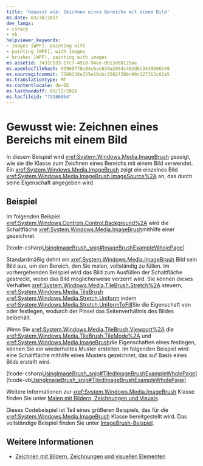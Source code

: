 ```yaml
---
title: 'Gewusst wie: Zeichnen eines Bereichs mit einem Bild'
ms.date: 03/30/2017
dev_langs:
- csharp
- vb
helpviewer_keywords:
- images [WPF], painting with
- painting [WPF], with images
- brushes [WPF], painting with images
ms.assetid: 3432c533-1fc7-492d-94ee-0b13d60125ae
ms.openlocfilehash: 92969778c04c6ac634a2964c402d6c3439b96b49
ms.sourcegitcommit: 7588136e355e10cbc2582f389c90c127363c02a5
ms.translationtype: MT
ms.contentlocale: de-DE
ms.lasthandoff: 03/12/2020
ms.locfileid: "79186054"
---
```

# <a name="how-to-paint-an-area-with-an-image"></a>Gewusst wie: Zeichnen eines Bereichs mit einem Bild
In diesem Beispiel wird <xref:System.Windows.Media.ImageBrush> gezeigt, wie sie die Klasse zum Zeichnen eines Bereichs mit einem Bild verwendet. Ein <xref:System.Windows.Media.ImageBrush> zeigt ein einzelnes Bild <xref:System.Windows.Media.ImageBrush.ImageSource%2A> an, das durch seine Eigenschaft angegeben wird.  
  
## <a name="example"></a>Beispiel  
 Im folgenden Beispiel <xref:System.Windows.Controls.Control.Background%2A> wird die Schaltfläche <xref:System.Windows.Media.ImageBrush>mithilfe einer gezeichnet.  
  
 [!code-csharp[UsingImageBrush_snip#ImageBrushExampleWholePage](~/samples/snippets/csharp/VS_Snippets_Wpf/UsingImageBrush_snip/CSharp/PaintingWithImagesExample.cs#imagebrushexamplewholepage)]  
  
 Standardmäßig dehnt ein <xref:System.Windows.Media.ImageBrush> Bild sein Bild aus, um den Bereich, den Sie malen, vollständig zu füllen. Im vorhergehenden Beispiel wird das Bild zum Ausfüllen der Schaltfläche gestreckt, wobei das Bild möglicherweise verzerrt wird. Sie können dieses Verhalten <xref:System.Windows.Media.TileBrush.Stretch%2A> steuern, <xref:System.Windows.Media.TileBrush> <xref:System.Windows.Media.Stretch.Uniform> indem <xref:System.Windows.Media.Stretch.UniformToFill>Sie die Eigenschaft von oder festlegen, wodurch der Pinsel das Seitenverhältnis des Bildes beibehält.  
  
 Wenn Sie <xref:System.Windows.Media.TileBrush.Viewport%2A> die <xref:System.Windows.Media.TileBrush.TileMode%2A> und <xref:System.Windows.Media.ImageBrush>die Eigenschaften eines festlegen, können Sie ein wiederholtes Muster erstellen. Im folgenden Beispiel wird eine Schaltfläche mithilfe eines Musters gezeichnet, das auf Basis eines Bilds erstellt wird.  
  
 [!code-csharp[UsingImageBrush_snip#TiledImageBrushExampleWholePage](~/samples/snippets/csharp/VS_Snippets_Wpf/UsingImageBrush_snip/CSharp/TiledImageBrushExample.cs#tiledimagebrushexamplewholepage)]
 [!code-vb[UsingImageBrush_snip#TiledImageBrushExampleWholePage](~/samples/snippets/visualbasic/VS_Snippets_Wpf/UsingImageBrush_snip/VisualBasic/TiledImageBrushExample.vb#tiledimagebrushexamplewholepage)]  
  
 Weitere Informationen zur <xref:System.Windows.Media.ImageBrush> Klasse finden Sie unter [Malen mit Bildern, Zeichnungen und Visuals](painting-with-images-drawings-and-visuals.md).  
  
 Dieses Codebeispiel ist Teil eines größeren Beispiels, das für die <xref:System.Windows.Media.ImageBrush> Klasse bereitgestellt wird. Das vollständige Beispiel finden Sie unter [ImageBrush-Beispiel](https://github.com/Microsoft/WPF-Samples/tree/master/Graphics/ImageBrush).  
  
## <a name="see-also"></a>Weitere Informationen

- [Zeichnen mit Bildern, Zeichnungen und visuellen Elementen](painting-with-images-drawings-and-visuals.md)
